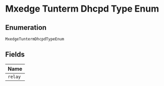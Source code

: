 
# Mxedge Tunterm Dhcpd Type Enum

## Enumeration

`MxedgeTuntermDhcpdTypeEnum`

## Fields

| Name |
|  --- |
| `relay` |


